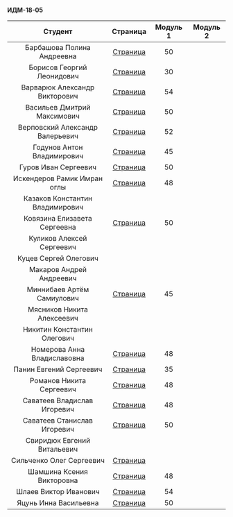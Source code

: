 **ИДМ-18-05**

| Студент | Страница | Модуль 1 | Модуль 2 |
| :---:   |   :-:    |   :-:    |    :-:   |
|Барбашова Полина Андреевна |  [Страница](https://pupka.github.io/barbashova/)  |  50 |  |
|Борисов Георгий Леонидович |[Страница](https://iwepop.github.io)   | 30 |  |
|Варварюк Александр Викторович | [Страница](https://varvariuca.github.io) | 54 |  |
|Васильев Дмитрий Максимович | [Страница](https://DimitriiVasilev.github.io) | 50 |  |
|Верповский Александр Валерьевич | [Страница](https://klockdev.github.io/verpovskii/) | 52 | |  |  |
|Годунов Антон Владимирович | [Страница](https://piohi.github.io/)  | 45 |  |
|Гуров Иван Сергеевич |[Страница](https://gurovivan.github.io/gurovivan/)  |50   |  |
|Искендеров Рамик Имран оглы | [Страница](https://r-5321.github.io/) | 48  |  |
|Казаков Константин Владимирович |  |   |  |
|Ковязина Елизавета Сергеевна |[Страница](https://elizavetakovyazina.github.io) | 50  |  |
|Куликов Алексей Сергеевич |  |  |  |
|Куцев	Сергей	Олегович |  |   |  |
|Макаров Андрей Андреевич |  |   |  |
|Миннибаев Артём Самиулович |  [Страница](https://MinnibaevA.github.io/Minnibaev/) | 45  |  |
|Мясников Никита Алексеевич |  |   |  |
|Никитин Константин Олегович |  |  |  |
|Номерова Анна Владиславовна | [Страница](https://annie-kelyas.github.io/) |48  |  |
|Панин Евгений Сергеевич | [Страница](https://st118590.github.io) |  35 |  |
|Романов Никита Сергеевич | [Страница](https://rolliks-nik.github.io/) | 48  |  |
|Саватеев Владислав Игоревич | [Страница](https://savateevvi.github.io) |  48 |  |
|Саватеев Станислав Игоревич | [Страница](https://savateevs.github.io/savateevs.githab.io/Mysite.html) | 50  |  |
|Свиридюк Евгений Витальевич |  |   |  |
|Сильченко Олег Сергеевич |[Страница](https://Alexey2016.github.io)  |   |  |
|Шамшина Ксения Викторовна | [Страница](https://shamshinakseniya.github.io) | 48 |  |
|Шлаев Виктор Иванович |[Страница](https://viktorshlaev.github.io/)  |54   |  |
|Яцунь Инна Васильевна | [Страница](https://chyogurt.github.io/) | 50 |  |

